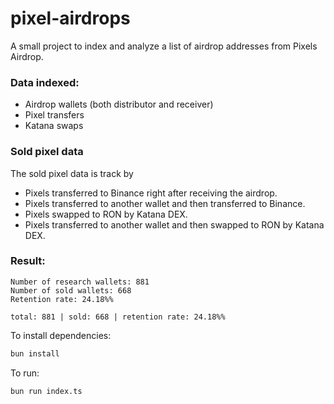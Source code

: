 # pixel-airdrops

A small project to index and analyze a list of airdrop addresses from Pixels Airdrop.

### Data indexed:
- Airdrop wallets (both distributor and receiver)
- Pixel transfers
- Katana swaps

### Sold pixel data
The sold pixel data is track by
- Pixels transferred to Binance right after receiving the airdrop.
- Pixels transferred to another wallet and then transferred to Binance.
- Pixels swapped to RON by Katana DEX.
- Pixels transferred to another wallet and then swapped to RON by Katana DEX.

### Result:
```text
Number of research wallets: 881
Number of sold wallets: 668
Retention rate: 24.18%%

total: 881 | sold: 668 | retention rate: 24.18%%
```

To install dependencies:

```bash
bun install
```

To run:

```bash
bun run index.ts
```
